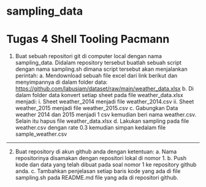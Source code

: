 # sampling_data
Tugas 4  Shell Tooling Pacmann
===============================
1. Buat sebuah repositori git di computer local dengan nama sampling_data. Didalam repository tersebut buatlah sebuah script dengan nama sampling.sh dimana script tersebut akan menjalankan perintah:
a. Mendownload sebuah file excel dari link berikut dan menyimpannya di dalam folder data: https://github.com/labusiam/dataset/raw/main/weather_data.xlsx
b. Di dalam folder data konvert setiap sheet pada file weather_data.xlsx menjadi:
i. Sheet weather_2014 menjadi file weather_2014.csv
ii. Sheet weather_2015 menjadi file weather_2015.csv
c. Gabungkan Data weather 2014 dan 2015 menjadi 1 csv kemudian beri nama weather.csv. Selain itu hapus file weather_data.xlsx
d. Lakukan sampling pada file weather.csv dengan rate 0.3 kemudian simpan kedalam file sample_weather.csv
-------------------------------
2. Buat repository di akun github anda dengan ketentuan:
a. Nama repositorinya disamakan dengan repositori lokal di nomor 1.
b. Push kode dan data yang telah dibuat pada soal nomor 1 ke repository github anda.
c. Tambahkan penjelasan setiap baris kode yang ada di file sampling.sh pada README.md file yang ada di repositori github.
